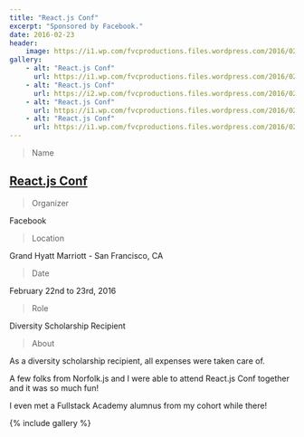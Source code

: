 ```yaml
---
title: "React.js Conf"
excerpt: "Sponsored by Facebook."
date: 2016-02-23
header:
    image: https://i1.wp.com/fvcproductions.files.wordpress.com/2016/02/img_0413.jpg
gallery:
    - alt: "React.js Conf"
      url: https://i1.wp.com/fvcproductions.files.wordpress.com/2016/02/img_0419.jpg
    - alt: "React.js Conf"
      url: https://i2.wp.com/fvcproductions.files.wordpress.com/2016/02/img_0411.jpg
    - alt: "React.js Conf"
      url: https://i1.wp.com/fvcproductions.files.wordpress.com/2016/02/img_0413.jpg
    - alt: "React.js Conf"
      url: https://i1.wp.com/fvcproductions.files.wordpress.com/2016/02/react-js-swag.jpg
---
```


> Name

## <a title="React.js Conf" href="http://conf.reactjs.com/" target="_blank">React.js Conf</a>

> Organizer

Facebook

> Location

Grand Hyatt Marriott - San Francisco, CA

> Date

February 22nd to 23rd, 2016

> Role

Diversity Scholarship Recipient

> About

As a diversity scholarship recipient, all expenses were taken care of.

A few folks from Norfolk.js and I were able to attend React.js Conf together and it was so much fun! 

I even met a Fullstack Academy alumnus from my cohort while there!

{% include gallery %}